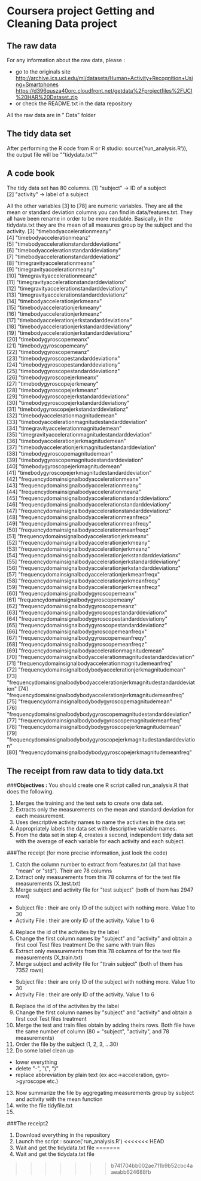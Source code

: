 # Coursera project Getting and Cleaning Data project
##  The raw data
For any information about the raw data, please :
- go to the originals site 
http://archive.ics.uci.edu/ml/datasets/Human+Activity+Recognition+Using+Smartphones
https://d396qusza40orc.cloudfront.net/getdata%2Fprojectfiles%2FUCI%20HAR%20Dataset.zip
- or check the README.txt in the data repository

All the raw data are in " 	Data" folder

## The tidy data set
After performing the R code from R or R studio: source('run_analysis.R')), the output file will be ""tidydata.txt""

## A code book 
The tidy data set has 80 columns.
 [1] "subject" -> ID of a subject                                                                
 [2] "activity" -> label of a subject
 
All the other variables [3] to [78] are numeric variables.
They are all the mean or standard deviation columns you can find in data/features.txt.
They all have been rename in order to be more readable.
Basically, in the tidydata.txt they are the mean of all measures group by the subject and the activity.
 [3] "timebodyaccelerationmeany"                                              
 [4] "timebodyaccelerationmeanz"                                              
 [5] "timebodyaccelerationstandarddeviationx"                                 
 [6] "timebodyaccelerationstandarddeviationy"                                 
 [7] "timebodyaccelerationstandarddeviationz"                                 
 [8] "timegravityaccelerationmeanx"                                           
 [9] "timegravityaccelerationmeany"                                           
[10] "timegravityaccelerationmeanz"                                           
[11] "timegravityaccelerationstandarddeviationx"                              
[12] "timegravityaccelerationstandarddeviationy"                              
[13] "timegravityaccelerationstandarddeviationz"                              
[14] "timebodyaccelerationjerkmeanx"                                          
[15] "timebodyaccelerationjerkmeany"                                          
[16] "timebodyaccelerationjerkmeanz"                                          
[17] "timebodyaccelerationjerkstandarddeviationx"                             
[18] "timebodyaccelerationjerkstandarddeviationy"                             
[19] "timebodyaccelerationjerkstandarddeviationz"                             
[20] "timebodygyroscopemeanx"                                                 
[21] "timebodygyroscopemeany"                                                 
[22] "timebodygyroscopemeanz"                                                 
[23] "timebodygyroscopestandarddeviationx"                                    
[24] "timebodygyroscopestandarddeviationy"                                    
[25] "timebodygyroscopestandarddeviationz"                                    
[26] "timebodygyroscopejerkmeanx"                                             
[27] "timebodygyroscopejerkmeany"                                             
[28] "timebodygyroscopejerkmeanz"                                             
[29] "timebodygyroscopejerkstandarddeviationx"                                
[30] "timebodygyroscopejerkstandarddeviationy"                                
[31] "timebodygyroscopejerkstandarddeviationz"                                
[32] "timebodyaccelerationmagnitudemean"                                      
[33] "timebodyaccelerationmagnitudestandarddeviation"                         
[34] "timegravityaccelerationmagnitudemean"                                   
[35] "timegravityaccelerationmagnitudestandarddeviation"                      
[36] "timebodyaccelerationjerkmagnitudemean"                                  
[37] "timebodyaccelerationjerkmagnitudestandarddeviation"                     
[38] "timebodygyroscopemagnitudemean"                                         
[39] "timebodygyroscopemagnitudestandarddeviation"                            
[40] "timebodygyroscopejerkmagnitudemean"                                     
[41] "timebodygyroscopejerkmagnitudestandarddeviation"                        
[42] "frequencydomainsignalbodyaccelerationmeanx"                             
[43] "frequencydomainsignalbodyaccelerationmeany"                             
[44] "frequencydomainsignalbodyaccelerationmeanz"                             
[45] "frequencydomainsignalbodyaccelerationstandarddeviationx"                
[46] "frequencydomainsignalbodyaccelerationstandarddeviationy"                
[47] "frequencydomainsignalbodyaccelerationstandarddeviationz"                
[48] "frequencydomainsignalbodyaccelerationmeanfreqx"                         
[49] "frequencydomainsignalbodyaccelerationmeanfreqy"                         
[50] "frequencydomainsignalbodyaccelerationmeanfreqz"                         
[51] "frequencydomainsignalbodyaccelerationjerkmeanx"                         
[52] "frequencydomainsignalbodyaccelerationjerkmeany"                         
[53] "frequencydomainsignalbodyaccelerationjerkmeanz"                         
[54] "frequencydomainsignalbodyaccelerationjerkstandarddeviationx"            
[55] "frequencydomainsignalbodyaccelerationjerkstandarddeviationy"            
[56] "frequencydomainsignalbodyaccelerationjerkstandarddeviationz"            
[57] "frequencydomainsignalbodyaccelerationjerkmeanfreqx"                     
[58] "frequencydomainsignalbodyaccelerationjerkmeanfreqy"                     
[59] "frequencydomainsignalbodyaccelerationjerkmeanfreqz"                     
[60] "frequencydomainsignalbodygyroscopemeanx"                                
[61] "frequencydomainsignalbodygyroscopemeany"                                
[62] "frequencydomainsignalbodygyroscopemeanz"                                
[63] "frequencydomainsignalbodygyroscopestandarddeviationx"                   
[64] "frequencydomainsignalbodygyroscopestandarddeviationy"                   
[65] "frequencydomainsignalbodygyroscopestandarddeviationz"                   
[66] "frequencydomainsignalbodygyroscopemeanfreqx"                            
[67] "frequencydomainsignalbodygyroscopemeanfreqy"                            
[68] "frequencydomainsignalbodygyroscopemeanfreqz"                            
[69] "frequencydomainsignalbodyaccelerationmagnitudemean"                     
[70] "frequencydomainsignalbodyaccelerationmagnitudestandarddeviation"        
[71] "frequencydomainsignalbodyaccelerationmagnitudemeanfreq"                 
[72] "frequencydomainsignalbodybodyaccelerationjerkmagnitudemean"             
[73] "frequencydomainsignalbodybodyaccelerationjerkmagnitudestandarddeviation"
[74] "frequencydomainsignalbodybodyaccelerationjerkmagnitudemeanfreq"         
[75] "frequencydomainsignalbodybodygyroscopemagnitudemean"                    
[76] "frequencydomainsignalbodybodygyroscopemagnitudestandarddeviation"       
[77] "frequencydomainsignalbodybodygyroscopemagnitudemeanfreq"                
[78] "frequencydomainsignalbodybodygyroscopejerkmagnitudemean"                
[79] "frequencydomainsignalbodybodygyroscopejerkmagnitudestandarddeviation"   
[80] "frequencydomainsignalbodybodygyroscopejerkmagnitudemeanfreq"   
	
## The receipt from raw data to tidy data.txt
###**Objectives :** You should create one R script called run_analysis.R that does the following.
1. Merges the training and the test sets to create one data set.
2. Extracts only the measurements on the mean and standard deviation for each measurement. 
3. Uses descriptive activity names to name the activities in the data set
4. Appropriately labels the data set with descriptive variable names. 
5. From the data set in step 4, creates a second, independent tidy data set with the average of each variable for each activity and each subject.

###The receipt (for more precise information, just look the code)
1. Catch the column number to extract from features.txt (all that have "mean" or "std").
Their are 78 columns
2. Extract only measurements from this 78 columns of for the test file measurements (X_test.txt)
3. Merge subject and activity file for "test subject" (both of them has 2947 rows)
- Subject file : their are only ID of the subject with nothing more. Value 1 to 30
- Activity File : their are only ID of the activity. Value 1 to 6
4. Replace the id of the activites by the label
5. Change the first column names by "subject" and "activity" and obtain a first cool Test files treatment
Do the same with train files
6. Extract only measurements from this 78 columns of for the test file measurements (X_train.txt)
7. Merge subject and activity file for "ttrain subject" (both of them has 7352 rows)
  - Subject file : their are only ID of the subject with nothing more. Value 1 to 30
  - Activity File : their are only ID of the activity. Value 1 to 6
8. Replace the id of the activites by the label
9. Change the first column names by "subject" and "activity" and obtain a first cool Test files treatment
10. Merge the test and train files obtain by adding theirs rows. Both file have the same number of column (80 = "subject", "activity", and 78 measurements)
11. Order the file by the subject (1, 2, 3, ...30)
12. Do some label clean up
  - lower everything
  - delete "-", "(", ")"
  - replace abbreviation by plain text (ex acc->acceleration, gyro->gyroscope etc.)
13. Now summarize the file by aggregating measurements group by subject and activity with the mean function
14. write the file tidyfile.txt
15. 

###The receipt2
1. Download everything in the repository
2. Launch the script : source('run_analysis.R')
<<<<<<< HEAD
3. Wait and get the tidydata.txt file
=======
3. Wait and get the tidydata.txt file
>>>>>>> b741704bb002ae711b9b52cbc4aaeabb624688fb
